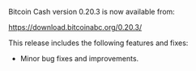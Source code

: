 Bitcoin Cash version 0.20.3 is now available from:

  <https://download.bitcoinabc.org/0.20.3/>

This release includes the following features and fixes:
 - Minor bug fixes and improvements.
